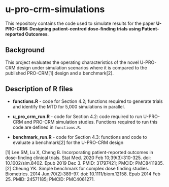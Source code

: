 # u-pro-crm-simulations
This repository contains the code used to simulate results for the paper **U-PRO-CRM: Designing patient-centred dose-finding trials using Patient-reported Outcomes**. 

## Background 
This project evaluates the operating characteristics of the novel U-PRO-CRM design under simulation scenarios where it is compared to the published PRO-CRM[1] design and a benchmark[2]. 

## Description of R files
* **functions.R** - code for Section 4.2; functions required to generate trials and identify the MTD for 5,000 simulations in parallel. 
  
* **u_pro_crm_run.R** - code for Section 4.2: code required to run U-PRO-CRM and PRO-CRM simulation studies. Functions required to run this code are defined in `functions.R`.

* **benchmark_run.R** - code for Section 4.3: functions and code to evaluate a benchmark[2] for the U-PRO-CRM design

[1] Lee SM, Lu X, Cheng B. Incorporating patient-reported outcomes in dose-finding clinical trials. Stat Med. 2020 Feb 10;39(3):310-325. doi: 10.1002/sim.8402. Epub 2019 Dec 3. PMID: 31797421; PMCID: PMC8411935.
[2] Cheung YK. Simple benchmark for complex dose finding studies. Biometrics. 2014 Jun;70(2):389-97. doi: 10.1111/biom.12158. Epub 2014 Feb 25. PMID: 24571185; PMCID: PMC4061271.
